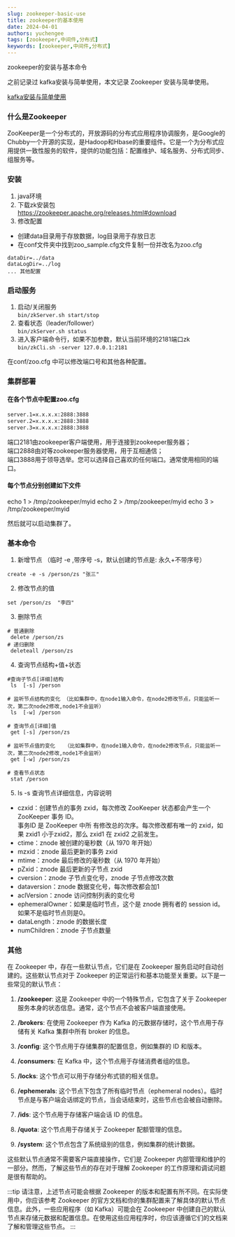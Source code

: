 ```yaml
---
slug: zookeeper-basic-use
title: zookeeper的基本使用
date: 2024-04-01
authors: yuchengee
tags: [zookeeper,中间件,分布式]
keywords: [zookeeper,中间件,分布式]
---
```

zookeeper的安装与基本命令
<!--truncate-->
之前记录过 kafka安装与简单使用，本文记录 Zookeeper 安装与简单使用。

[kafka安装与简单使用](/2023/02-27-kafka.md)

### 什么是Zookeeper
ZooKeeper是一个分布式的，开放源码的分布式应用程序协调服务，是Google的Chubby一个开源的实现，是Hadoop和Hbase的重要组件。它是一个为分布式应用提供一致性服务的软件，提供的功能包括：配置维护、域名服务、分布式同步、组服务等。

### 安装
  1. java环境
  2. 下载zk安装包  
    https://zookeeper.apache.org/releases.html#download
  3. 修改配置   
-  创建data目录用于存放数据，log目录用于存放日志  
-  在conf文件夹中找到zoo_sample.cfg文件复制一份并改名为zoo.cfg
```
dataDir=../data
dataLogDir=../log
... 其他配置
```


### 启动服务
  
  1. 启动/关闭服务  
    `bin/zkServer.sh start/stop`
  2. 查看状态（leader/follower）  
    `bin/zkServer.sh status`
  3. 进入客户端命令行，如果不加参数，默认当前环境的2181端口zk  
    `bin/zkCli.sh -server 127.0.0.1:2181`
 
在conf/zoo.cfg 中可以修改端口号和其他各种配置。

### 集群部署
#### 在各个节点中配置zoo.cfg
```txt  title='zoo.cfg' icon='logos:txt'
server.1=x.x.x.x:2888:3888
server.2=x.x.x.x:2888:3888
server.3=x.x.x.x:2888:3888
```

端口2181由zookeeper客户端使用，用于连接到zookeeper服务器；  
端口2888由对等zookeeper服务器使用，用于互相通信；  
端口3888用于领导选举。您可以选择自己喜欢的任何端口。通常使用相同的端口。
	
#### 每个节点分别创建如下文件
echo 1 > /tmp/zookeeper/myid
echo 2 > /tmp/zookeeper/myid
echo 3 > /tmp/zookeeper/myid  

然后就可以启动集群了。


### 基本命令
 
1. 新增节点 （临时 -e ,带序号 -s，默认创建的节点是: 永久+不带序号）  
 ```
create -e -s /person/zs "张三"
 ```

2. 修改节点的值  
 ```
 set /person/zs  "李四"
 ```
 
3. 删除节点  
 ```
 # 普通删除
  delete /person/zs   
 # 递归删除 
  deleteall /person/zs  
 ```
 
4. 查询节点结构+值+状态
 ```
#查询子节点[详细]结构 
  ls  [-s] /person   

# 监听节点结构的变化 （比如集群中，在node1输入命令，在node2修改节点，只能监听一次，第二次node2修改,node1不会监听）   
  ls  [-w] /person     
  
# 查询节点[详细]值
  get [-s] /person/zs  

# 监听节点值的变化   （比如集群中，在node1输入命令，在node2修改节点，只能监听一次，第二次node2修改,node1不会监听）  
  get [-w] /person/zs  
 
# 查看节点状态 
  stat /person        
 ```
 
5. ls -s 查询节点详细信息，内容说明
- czxid：创建节点的事务 zxid，每次修改 ZooKeeper 状态都会产生一个 ZooKeeper 事务 ID。  
事务ID 是 ZooKeeper 中所 有修改总的次序。每次修改都有唯一的 zxid，如果 zxid1 小于zxid2，那么 
     zxid1 在 zxid2 之前发生。
- ctime：znode 被创建的毫秒数（从 1970 年开始）
- mzxid：znode 最后更新的事务 zxid
- mtime：znode 最后修改的毫秒数（从 1970 年开始）
- pZxid：znode 最后更新的子节点 zxid
- cversion：znode 子节点变化号，znode 子节点修改次数
- dataversion：znode 数据变化号，每次修改都会加1
- aclVersion：znode 访问控制列表的变化号
- ephemeralOwner：如果是临时节点，这个是 znode 拥有者的 session id。如果不是临时节点则是0。 
- dataLength：znode 的数据长度
- numChildren：znode 子节点数量


### 其他
在 Zookeeper 中，存在一些默认节点，它们是在 Zookeeper 服务启动时自动创建的。这些默认节点对于 Zookeeper 的正常运行和基本功能至关重要。以下是一些常见的默认节点：

1. **/zookeeper**: 这是 Zookeeper 中的一个特殊节点，它包含了关于 Zookeeper 服务本身的状态信息。通常，这个节点不会被客户端直接使用。

2. **/brokers**: 在使用 Zookeeper 作为 Kafka 的元数据存储时，这个节点用于存储有关 Kafka 集群中所有 broker 的信息。

3. **/config**: 这个节点用于存储集群的配置信息，例如集群的 ID 和版本。

4. **/consumers**: 在 Kafka 中，这个节点用于存储消费者组的信息。

5. **/locks**: 这个节点可以用于存储分布式锁的相关信息。

6. **/ephemerals**: 这个节点下包含了所有临时节点（ephemeral nodes）。临时节点是与客户端会话绑定的节点，当会话结束时，这些节点也会被自动删除。

7. **/ids**: 这个节点用于存储客户端会话 ID 的信息。

8. **/quota**: 这个节点用于存储关于 Zookeeper 配额管理的信息。

9. **/system**: 这个节点包含了系统级别的信息，例如集群的统计数据。

这些默认节点通常不需要客户端直接操作，它们是 Zookeeper 内部管理和维护的一部分。然而，了解这些节点的存在对于理解 Zookeeper 的工作原理和调试问题是很有帮助的。

:::tip
请注意，上述节点可能会根据 Zookeeper 的版本和配置有所不同。在实际使用中，你应该参考 Zookeeper 的官方文档和你的集群配置来了解具体的默认节点信息。此外，一些应用程序（如 Kafka）可能会在 Zookeeper 中创建自己的默认节点来存储元数据和配置信息。在使用这些应用程序时，你应该遵循它们的文档来了解和管理这些节点。
:::